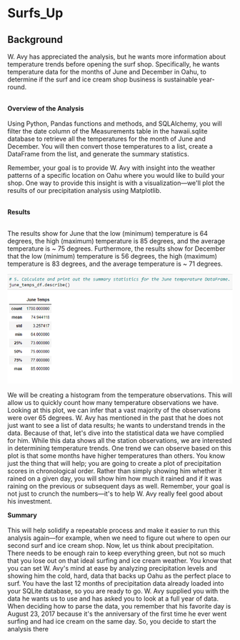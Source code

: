 # Surfs_Up

## Background<br>

W. Avy has appreciated the analysis, but he wants more information about temperature trends before opening the surf shop. Specifically, he wants temperature data for the months of June and December in Oahu, to determine if the surf and ice cream shop business is sustainable year-round.<br><br>


**Overview of the Analysis**<br><br>
Using Python, Pandas functions and methods, and SQLAlchemy, you will filter the date column of the Measurements table in the hawaii.sqlite database to retrieve all the temperatures for the month of June and December. You will then convert those temperatures to a list, create a DataFrame from the list, and generate the summary statistics.<br>

Remember, your goal is to provide W. Avy with insight into the weather patterns of a specific location on Oahu where you would like to build your shop. One way to provide this insight is with a visualization—we'll plot the results of our precipitation analysis using Matplotlib.<br><br>

**Results**<br><br>

The results show for June that the low (minimum) temperature is 64 degrees, the high (maximum) temperature is 85 degrees, and the average temperature is ~ 75 degrees.  Furthermore, the results show for December that the low (minimum) temperature is 56 degrees, the high (maximum) temperature is 83 degrees, and the average temperature is ~ 71 degrees.<br>

![june_stats](june_stats.png)

We will be creating a histogram from the temperature observations. This will allow us to quickly count how many temperature observations we have.  Looking at this plot, we can infer that a vast majority of the observations were over 65 degrees.  W. Avy has mentioned in the past that he does not just want to see a list of data results; he wants to understand trends in the data. Because of that, let's dive into the statistical data we have complied for him.  While this data shows all the station observations, we are interested in determining temperature trends.  One trend we can observe based on this plot is that some months have higher temperatures than others.  You know just the thing that will help; you are going to create a plot of precipitation scores in chronological order. Rather than simply showing him whether it rained on a given day, you will show him how much it rained and if it was raining on the previous or subsequent days as well. Remember, your goal is not just to crunch the numbers—it's to help W. Avy really feel good about his investment.<br>

**Summary**<br><br>
This will help solidify a repeatable process and make it easier to run this analysis again—for example, when we need to figure out where to open our second surf and ice cream shop.  Now, let us think about precipitation. There needs to be enough rain to keep everything green, but not so much that you lose out on that ideal surfing and ice cream weather.  You know that you can set W. Avy's mind at ease by analyzing precipitation levels and showing him the cold, hard, data that backs up Oahu as the perfect place to surf. You have the last 12 months of precipitation data already loaded into your SQLite database, so you are ready to go.  W. Avy supplied you with the data he wants us to use and has asked you to look at a full year of data. When deciding how to parse the data, you remember that his favorite day is August 23, 2017 because it's the anniversary of the first time he ever went surfing and had ice cream on the same day. So, you decide to start the analysis there

